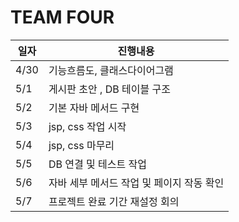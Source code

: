 # TEAM FOUR


| 일자   | 진행내용                     |
|------|--------------------------|
| 4/30 | 기능흐름도, 클래스다이어그램          |
| 5/1  | 게시판 초안 , DB 테이블 구조       |
| 5/2  | 기본 자바 메서드 구현             |
| 5/3  | jsp, css 작업 시작           |
| 5/4  | jsp, css 마무리             |
| 5/5  | DB 연결 및 테스트 작업           |
 | 5/6 | 자바 세부 메서드 작업 및 페이지 작동 확인|
  | 5/7 | 프로젝트 완료 기간 재설정 회의 |
